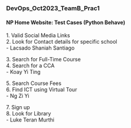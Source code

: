 ### DevOps_Oct2023_TeamB_Prac1

#### NP Home Website: Test Cases (Python Behave) 

<p>
  1. Valid Social Media Links </br>
  2. Look for Contact details for specific school </br>
  - Lacsado Shaniah Santiago
</p> 

<p>
  3. Search for Full-Time Course </br>
  4. Search for a CCA </br>
  - Koay Yi Ting
</p> 

<p>
  5. Search Course Fees </br>
  6. Find ICT using Virtual Tour </br>
  - Ng Zi Yi
</p> 

<p>
  7. Sign up </br>
  8. Look for Library </br>
  - Luke Teran Murthi
</p> 
